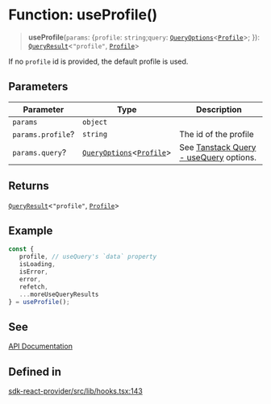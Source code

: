 # Function: useProfile()

> **useProfile**(`params`: \{`profile`: `string`;`query`: [`QueryOptions`](/docs/packages/sdk-react-provider/type-aliases/QueryOptions.md)\<[`Profile`](/docs/packages/sdk-react-provider/interfaces/Profile.md)\>; \}): [`QueryResult`](/docs/packages/sdk-react-provider/type-aliases/QueryResult.md)\<`"profile"`, [`Profile`](/docs/packages/sdk-react-provider/interfaces/Profile.md)\>

If no `profile` id is provided, the default profile is used.

## Parameters

| Parameter | Type | Description |
| ------ | ------ | ------ |
| `params` | `object` |  |
| `params.profile`? | `string` | The id of the profile |
| `params.query`? | [`QueryOptions`](/docs/packages/sdk-react-provider/type-aliases/QueryOptions.md)\<[`Profile`](/docs/packages/sdk-react-provider/interfaces/Profile.md)\> | See [Tanstack Query - useQuery](https://tanstack.com/query/latest/docs/framework/react/reference/useQuery) options. |

## Returns

[`QueryResult`](/docs/packages/sdk-react-provider/type-aliases/QueryResult.md)\<`"profile"`, [`Profile`](/docs/packages/sdk-react-provider/interfaces/Profile.md)\>

## Example

```ts
const {
   profile, // useQuery's `data` property
   isLoading,
   isError,
   error,
   refetch,
   ...moreUseQueryResults
} = useProfile();
```

## See

[API Documentation](https://monerium.dev/api-docs#operation/profile)

## Defined in

[sdk-react-provider/src/lib/hooks.tsx:143](https://github.com/monerium/js-monorepo/blob/main/packages/sdk-react-provider/src/lib/hooks.tsx#L143)

